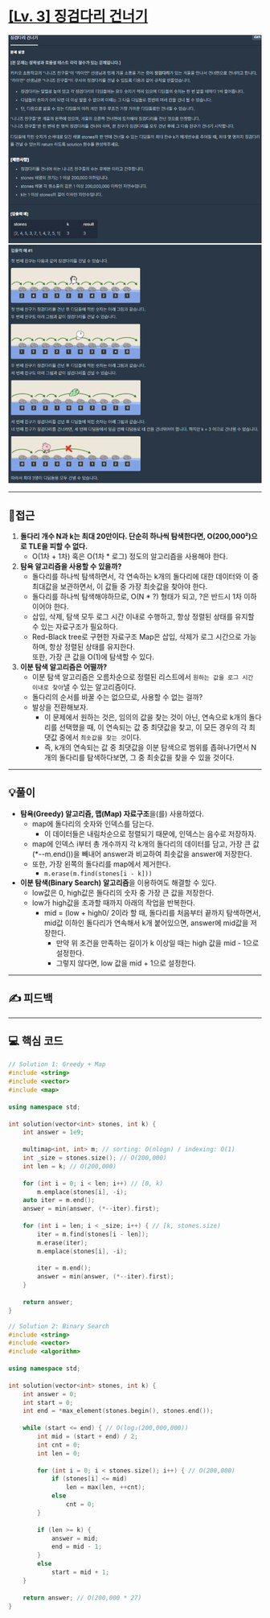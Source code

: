# [[Lv. 3] 징검다리 건너기](https://programmers.co.kr/learn/courses/30/lessons/64062)

![](imgs/1.PNG)
![](imgs/2.PNG)
___
## 🤔접근
1. <b>돌다리 개수 N과 k는 최대 20만이다. 단순히 하나씩 탐색한다면, O(200,000²)으로 TLE을 피할 수 없다.</b>
	- O(1차 + 1차) 혹은 O(1차 * 로그) 정도의 알고리즘을 사용해야 한다.
2. <b>탐욕 알고리즘을 사용할 수 있을까?</b>
	- 돌다리를 하나씩 탐색하면서, 각 연속하는 k개의 돌다리에 대한 데이터와 이 중 최대값을 보관하면서, 이 값들 중 가장 최솟값을 찾아야 한다.
	- 돌다리를 하나씩 탐색해야하므로, O(N * ?) 형태가 되고, ?은 반드시 1차 이하이어야 한다.
	- 삽입, 삭제, 탐색 모두 로그 시간 이내로 수행하고, 항상 정렬된 상태를 유지할 수 있는 자료구조가 필요하다.
	- Red-Black tree로 구현한 자료구조 Map은 삽입, 삭제가 로그 시간으로 가능하며, 항상 정렬된 상태를 유지한다.<br>
	또한, 가장 큰 값을 O(1)에 탐색할 수 있다.
3. <b>이분 탐색 알고리즘은 어떨까?</b>
	- 이분 탐색 알고리즘은 오름차순으로 정렬된 리스트에서 `원하는 값을 로그 시간 이내로 찾아`낼 수 있는 알고리즘이다.
	- 돌다리의 순서를 바꿀 수는 없으므로, 사용할 수 없는 걸까?
	- 발상을 전환해보자.
		- 이 문제에서 원하는 것은, 임의의 값을 찾는 것이 아닌, 연속으로 k개의 돌다리를 선택했을 때, 이 연속되는 값 중 최댓값을 찾고, 이 모든 경우의 각 최댓값 중에서 `최솟값을 찾는 것`이다.
		- 즉, k개의 연속되는 값 중 최댓값을 이분 탐색으로 범위를 좁혀나가면서 N개의 돌다리를 탐색하다보면, 그 중 최솟값을 찾을 수 있을 것이다.
___
## 💡풀이
- <b>탐욕(Greedy) 알고리즘, 맵(Map) 자료구조</b>을(를) 사용하였다.
	- map에 돌다리의 숫자와 인덱스를 담는다.
		- 이 데이터들은 내림차순으로 정렬되기 때문에, 인덱스는 음수로 저장하자.
	- map에 인덱스 i부터 총 개수까지 각 k개의 돌다리의 데이터를 담고, 가장 큰 값(*--m.end())을 빼내어 answer과 비교하여 최솟값을 answer에 저장한다.
	- 또한, 가장 왼쪽의 돌다리를 map에서 제거한다.
		- `m.erase(m.find(stones[i - k]))`
- <b>이분 탐색(Binary Search) 알고리즘</b>을 이용하여도 해결할 수 있다.
	- low값은 0, high값은 돌다리의 숫자 중 가장 큰 값을 저장한다.
	- low가 high값을 초과할 때까지 아래의 작업을 반복한다.
		- mid = (low + high0/ 2이라 할 때, 돌다리를 처음부터 끝까지 탐색하면서, mid값 이하인 돌다리가 연속해서 k개 붙어있으면, answer에 mid값을 저장한다.
			- 만약 위 조건을 만족하는 길이가 k 이상일 때는 high 값을 mid - 1으로 설정한다.
			- 그렇지 않다면, low 값을 mid + 1으로 설정한다. 
___
## ✍ 피드백
___
## 💻 핵심 코드
```c++
// Solution 1: Greedy + Map
#include <string>
#include <vector>
#include <map>

using namespace std;

int solution(vector<int> stones, int k) {
	int answer = 1e9;

	multimap<int, int> m; // sorting: O(nlogn) / indexing: O(1)
	int _size = stones.size(); // O(200,000)
	int len = k; // O(200,000)

	for (int i = 0; i < len; i++) // [0, k)
		m.emplace(stones[i], -i);
	auto iter = m.end();
	answer = min(answer, (*--iter).first);

	for (int i = len; i < _size; i++) { // [k, stones.size)
		iter = m.find(stones[i - len]);
		m.erase(iter);
		m.emplace(stones[i], -i);

		iter = m.end();
		answer = min(answer, (*--iter).first);
	}

	return answer;
}
```
```c++
// Solution 2: Binary Search
#include <string>
#include <vector>
#include <algorithm>

using namespace std;

int solution(vector<int> stones, int k) {
	int answer = 0;
    int start = 0;
    int end = *max_element(stones.begin(), stones.end());

    while (start <= end) { // O(log₂(200,000,000))
        int mid = (start + end) / 2;
        int cnt = 0;
        int len = 0;

        for (int i = 0; i < stones.size(); i++) { // O(200,000)
            if (stones[i] <= mid)
                len = max(len, ++cnt);
            else
                cnt = 0;
        }

        if (len >= k) {
            answer = mid;
            end = mid - 1;
        }
        else
            start = mid + 1;
    }

    return answer; // O(200,000 * 27)
}
```